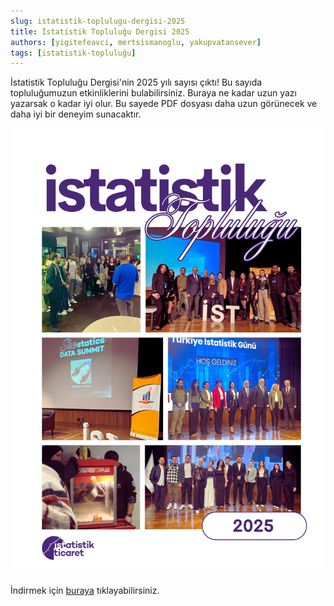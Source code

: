 ```yaml
---
slug: istatistik-toplulugu-dergisi-2025
title: İstatistik Topluluğu Dergisi 2025
authors: [yigitefeavci, mertsismanoglu, yakupvatansever]
tags: [istatistik-topluluğu]
---
```


İstatistik Topluluğu Dergisi'nin 2025 yılı sayısı çıktı! Bu sayıda topluluğumuzun etkinliklerini bulabilirsiniz. Buraya ne kadar uzun yazı yazarsak o kadar iyi olur. Bu sayede PDF dosyası daha uzun görünecek ve daha iyi bir deneyim sunacaktır.

<!-- truncate -->

[![İstatistik Topluluğu 2025 Dönem Sonu Dergisi Kapağı](./İstatistik%20Topluluğu%202025%20Dönem%20Sonu%20Dergisi%20Kapağı.png)](./İstatistik%20Topluluğu%202025%20Dönem%20Sonu%20Dergisi.pdf)

İndirmek için [buraya](./İstatistik%20Topluluğu%202025%20Dönem%20Sonu%20Dergisi.pdf) tıklayabilirsiniz.
